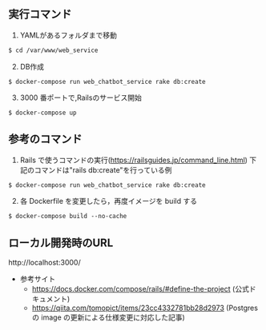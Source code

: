 ## 実行コマンド
1. YAMLがあるフォルダまで移動
``` bash
$ cd /var/www/web_service
```
2. DB作成

```
$ docker-compose run web_chatbot_service rake db:create
```
3. 3000 番ポートで,Railsのサービス開始
```
$ docker-compose up
```
## 参考のコマンド
1. Rails で使うコマンドの実行(https://railsguides.jp/command_line.html) 下記のコマンドは"rails db:create"を行っている例
``` bash
$ docker-compose run web_chatbot_service rake db:create
```
2. 各 Dockerfile を変更したら，再度イメージを build する
```
$ docker-compose build --no-cache
```

## ローカル開発時のURL
http://localhost:3000/

- 参考サイト
    - https://docs.docker.com/compose/rails/#define-the-project (公式ドキュメント)
    - https://qiita.com/tomopict/items/23cc4332781bb28d2973 (Postgres の image の更新による仕様変更に対応した記事)

